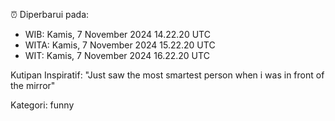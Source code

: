 ⏰ Diperbarui pada:
- WIB: Kamis, 7 November 2024 14.22.20 UTC
- WITA: Kamis, 7 November 2024 15.22.20 UTC
- WIT: Kamis, 7 November 2024 16.22.20 UTC

Kutipan Inspiratif:
"Just saw the most smartest person when i was in front of the mirror"


Kategori: funny

